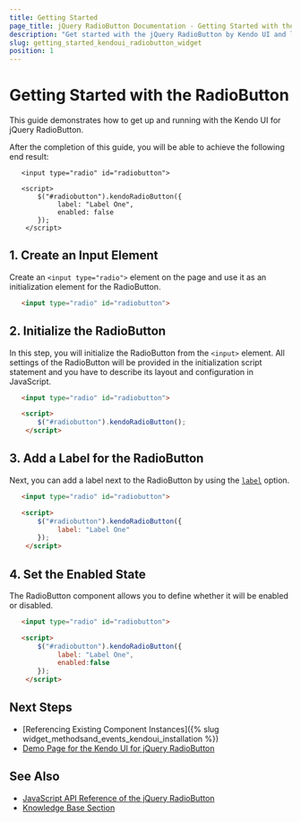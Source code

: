 ```yaml
---
title: Getting Started
page_title: jQuery RadioButton Documentation - Getting Started with the RadioButton
description: "Get started with the jQuery RadioButton by Kendo UI and learn how to create, initialize, and enable the component."
slug: getting_started_kendoui_radiobutton_widget
position: 1
---
```


# Getting Started with the RadioButton

This guide demonstrates how to get up and running with the Kendo UI for jQuery RadioButton.

After the completion of this guide, you will be able to achieve the following end result:

```dojo
   <input type="radio" id="radiobutton">

   <script>
       $("#radiobutton").kendoRadioButton({
            label: "Label One",
            enabled: false
       }); 
    </script> 
```

## 1. Create an Input Element

Create an `<input type="radio">` element on the page and use it as an initialization element for the RadioButton.

```html
   <input type="radio" id="radiobutton">
```

## 2. Initialize the RadioButton

In this step, you will initialize the RadioButton from the `<input>` element. All settings of the RadioButton will be provided in the initialization script statement and you have to describe its layout and configuration in JavaScript.

```html
   <input type="radio" id="radiobutton">

   <script>
       $("#radiobutton").kendoRadioButton(); 
    </script>
```

## 3. Add a Label for the RadioButton

Next, you can add a label next to the RadioButton by using the [`label`](/api/javascript/ui/radiobutton/configuration/label) option.

```html
   <input type="radio" id="radiobutton">

   <script>
       $("#radiobutton").kendoRadioButton({
            label: "Label One"
       }); 
    </script> 
```

## 4. Set the Enabled State

The RadioButton component allows you to define whether it will be enabled or disabled.

```html
   <input type="radio" id="radiobutton">

   <script>
       $("#radiobutton").kendoRadioButton({
            label: "Label One",
            enabled:false
       }); 
    </script> 
```

## Next Steps

* [Referencing Existing Component Instances]({% slug widget_methodsand_events_kendoui_installation %})
* [Demo Page for the Kendo UI for jQuery RadioButton](https://demos.telerik.com/kendo-ui/radiobutton/index)

## See Also

* [JavaScript API Reference of the jQuery RadioButton](/api/javascript/ui/radiobutton)
* [Knowledge Base Section](/knowledge-base)

<script>
  window.onload = function() {
    document.getElementsByClassName("btn-run")[0].click();
  }
</script>

